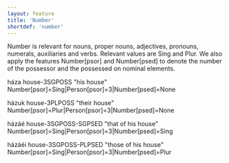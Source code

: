 ```yaml
---
layout: feature
title: 'Number'
shortdef: 'number'
---
```


Number is relevant for nouns, proper nouns, adjectives, pronouns, numerals, auxiliaries and verbs. Relevant values are Sing and Plur. We also apply the features Number[psor] and Number[psed] to denote the number of the possessor and the possessed on nominal elements.

háza house-3SGPOSS "his house" Number[psor]=Sing|Person[psor]=3|Number[psed]=None

házuk house-3PLPOSS "their house" Number[psor]=Plur|Person[psor]=3|Number[psed]=None

házáé house-3SGPOSS-SGPSED "that of his house" Number[psor]=Sing|Person[psor]=3|Number[psed]=Sing

házáéi house-3SGPOSS-PLPSED "those of his house" Number[psor]=Sing|Person[psor]=3|Number[psed]=Plur
<!-- Interlanguage links updated Út zář 29 20:23:09 CEST 2020 -->
